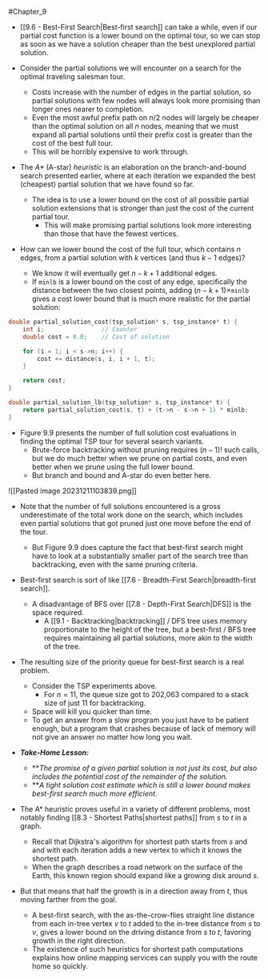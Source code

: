 #Chapter_9 
- [[9.6 - Best-First Search|Best-first search]] can take a while, even if our partial cost function is a lower bound on the optimal tour, so we can stop as soon as we have a solution cheaper than the best unexplored partial solution.

- Consider the partial solutions we will encounter on a search for the optimal traveling salesman tour.
	- Costs increase with the number of edges in the partial solution, so partial solutions with few nodes will always look more promising than longer ones nearer to completion.
	- Even the most awful prefix path on $n/2$ nodes will largely be cheaper than the optimal solution on all *n* nodes, meaning that we must expand all partial solutions until their prefix cost is greater than the cost of the best full tour.
	- This will be horribly expensive to work through.

- The *A\** (A-star) *heuristic* is an elaboration on the branch-and-bound search presented earlier, where at each iteration we expanded the best (cheapest) partial solution that we have found so far.
	- The idea is to use a lower bound on the cost of all possible partial solution extensions that is stronger than just the cost of the current partial tour.
		- This will make promising partial solutions look more interesting than those that have the fewest vertices.

- How can we lower bound the cost of the full tour, which contains *n* edges, from a partial solution with *k* vertices (and thus $k-1$ edges)?
	- We know it will eventually get $n-k+1$ additional edges.
	- If `minlb` is a lower bound on the cost of any edge, specifically the distance between the two closest points, adding $(n-k+1)\times$`minlb` gives a cost lower bound that is much more realistic for the partial solution:

```C
double partial_solution_cost(tsp_solution* s, tsp_instance* t) {
	int i;                // Counter
	double cost = 0.0;    // Cost of solution

	for (i = 1; i < s->n; i++) {
		cost += distance(s, i, i + 1, t);
	}

	return cost;
}

double partial_solution_lb(tsp_solution* s, tsp_instance* t) {
	return partial_solution_cost(s, t) + (t->n - s->n + 1) * minlb;
}
```

- Figure 9.9 presents the number of full solution cost evaluations in finding the optimal TSP tour for several search variants.
	- Brute-force backtracking without pruning requires $(n-1)!$ such calls, but we do much better when we prune on partial costs, and even better when we prune using the full lower bound.
	- But branch and bound and A-star do even better here.

![[Pasted image 20231211103839.png]]

- Note that the number of full solutions encountered is a gross underestimate of the total work done on the search, which includes even partial solutions that got pruned just one move before the end of the tour.
	- But Figure 9.9 does capture the fact that best-first search might have to look at a substantially smaller part of the search tree than backtracking, even with the same pruning criteria.

- Best-first search is sort of like [[7.6 - Breadth-First Search|breadth-first search]].
	- A disadvantage of BFS over [[7.8 - Depth-First Search|DFS]] is the space required.
		- A [[9.1 - Backtracking|backtracking]] / DFS tree uses memory proportionate to the height of the tree, but a best-first / BFS tree requires maintaining all partial solutions, more akin to the width of the tree.

- The resulting size of the priority queue for best-first search is a real problem.
	- Consider the TSP experiments above.
		- For $n=11$, the queue size got to 202,063 compared to a stack size of just 11 for backtracking.
	- Space will kill you quicker than time.
	- To get an answer from a slow program you just have to be patient enough, but a program that crashes because of lack of memory will not give an answer no matter how long you wait.

- ***Take-Home Lesson:***
	- ***The promise of a given partial solution is not just its cost, but also includes the potential cost of the remainder of the solution.*
	- ***A tight solution cost estimate which is still a lower bound makes best-first search much more efficient.*

- The A\* heuristic proves useful in a variety of different problems, most notably finding [[8.3 - Shortest Paths|shortest paths]] from *s* to *t* in a graph.
	- Recall that Dijkstra's algorithm for shortest path starts from *s* and and with each iteration adds a new vertex to which it knows the shortest path.
	- When the graph describes a road network on the surface of the Earth, this known region should expand like a growing disk around *s*.

- But that means that half the growth is in a direction away from *t*, thus moving farther from the goal.
	- A best-first search, with the as-the-crow-flies straight line distance from each in-tree vertex *v* to *t* added to the in-tree distance from *s* to *v*, gives a lower bound on the driving distance from *s* to *t*, favoring growth in the right direction.
	- The existence of such heuristics for shortest path computations explains how online mapping services can supply you with the route home so quickly.